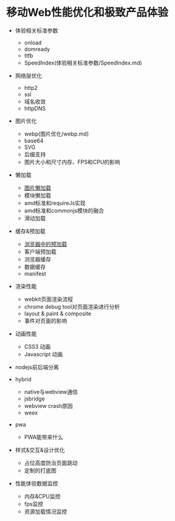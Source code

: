 # 移动Web性能优化和极致产品体验

* 体验相关标准参数
  * onload
  * domready
  * ttfb
  * SpeedIndex(体验相关标准参数/SpeedIndex.md)

* 网络层优化
  * http2
  * ssl
  * 域名收敛
  * httpDNS

* 图片优化
  * webp(图片优化/webp.md)
  * base64
  * SVG 
  * 后缀支持
  * 图片大小和尺寸内存、FPS和CPU的影响


* 懒加载
  * [图片懒加载](懒加载/图片懒加载.md)
  * 模块懒加载
  * amd标准和requireJs实现
  * amd标准和commonjs模块的融合
  * 滑动加载


* 缓存&预加载
  * [浏览器中的预加载](缓存&预加载/浏览器中的预加载.md)
  * 客户端预加载
  * 浏览器缓存
  * 数据缓存
  * manifest

* 渲染性能
  * webkit页面渲染流程
  * chrome debug tool对页面渲染进行分析
  * layout & paint & composite
  * 事件对页面的影响

* 动画性能
  * CSS3 动画
  * Javascript 动画
  
* nodejs前后端分离

* hybrid
  * native与webview通信
  * jsbridge
  * webview crash原因
  * weex

* pwa
  * PWA能带来什么

      
* 样式&交互&设计优化
  * 占位高度防治页面跳动
  * 定制的打底图

* 性能体验数据监控
  * 内存&CPU监控
  * fps监控
  * 资源加载情况监控



